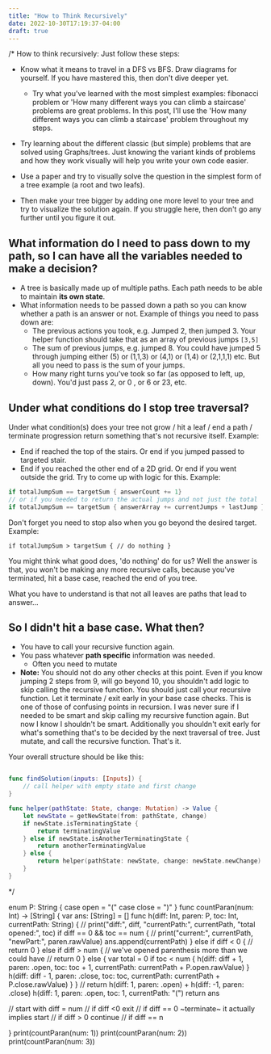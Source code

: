 ```yaml
---
title: "How to Think Recursively"
date: 2022-10-30T17:19:37-04:00
draft: true
---
```


/*
How to think recursively: 
Just follow these steps: 

- Know what it means to travel in a DFS vs BFS. Draw diagrams for yourself. If you have mastered this, then don't dive deeper yet. 
    - Try what you've learned with the most simplest examples: fibonacci problem or 'How many different ways you can climb a staircase' problems are great problems. In this post, I'll use the 'How many different ways you can climb a staircase' problem throughout my steps. 

- Try learning about the different classic (but simple) problems that are solved using Graphs/trees. Just knowing the variant kinds of problems and how they work visually will help you write your own code easier. 
- Use a paper and try to visually solve the question in the simplest form of a tree example (a root and two leafs).
- Then make your tree bigger by adding one more level to your tree and try to visualize the solution again. If you struggle here, then don't go any further until you figure it out. 

## What information do I need to pass down to my path, so I can have all the variables needed to make a decision?
- A tree is basically made up of multiple paths. Each path needs to be able to maintain **its own state**. 
- What information needs to be passed down a path so you can know whether a path is an answer or not. Example of things you need to pass down are: 
    - The previous actions you took, e.g. Jumped 2, then jumped 3. Your helper function should take that as an array of previous jumps `[3,5]`
    - The sum of previous jumps, e.g. jumped 8. You could have jumped 5 through jumping either (5) or (1,1,3) or (4,1) or (1,4) or (2,1,1,1) etc. But all you need to pass is the sum of your jumps. 
    - How many right turns you've took so far (as opposed to left, up, down). You'd just pass 2, or 0 , or 6 or 23, etc. 

## Under what conditions do I stop tree traversal? 

Under what condition(s) does your tree not grow / hit a leaf / end a path / terminate progression return something that's not recursive itself. Example: 
- End if reached the top of the stairs. Or end if you jumped passed to targeted stair. 
- End if you reached the other end of a 2D grid. Or end if you went outside the grid. 
Try to come up with logic for this. Example:

```swift
if totalJumpSum == targetSum { answerCount += 1}
// or if you needed to return the actual jumps and not just the total 'numbers'  then: 
if totalJumpSum == targetSum { answerArray += currentJumps + lastJump } // answerArray = [jump2,jump5] + jump[3] = target10
```

Don't forget you need to stop also when you go beyond the desired target. Example:

```
if totalJumpSum > targetSum { // do nothing }
```

You might think what good does, 'do nothing' do for us? Well the answer is that, you won't be making any more recursive calls, because you've terminated, hit a base case, reached the end of you tree. 

What you have to understand is that not all leaves are paths that lead to answer...

## So I didn't hit a base case. What then? 

- You have to call your recursive function again. 
- You pass whatever **path specific** information was needed. 
    - Often you need to mutate 
- **Note:** You should not do any other checks at this point. Even if you know jumping 2 steps from 9, will go beyond 10, you shouldn't add logic to skip calling the recursive function. You should just call your recursive function. Let it terminate / exit early in your base case checks. 
  This is one of those of confusing points in recursion. I was never sure if I needed to be smart and skip calling my recursive function again. But now I know I shouldn't be smart. 
  Additionally you shouldn't exit early for what's something that's to be decided by the next traversal of tree. Just mutate, and call the recursive function. That's it. 


Your overall structure should be like this: 

```swift

func findSolution(inputs: [Inputs]) {
    // call helper with empty state and first change
}

func helper(pathState: State, change: Mutation) -> Value {
    let newState = getNewState(from: pathState, change)
    if newState.isTerminatingState {
        return terminatingValue
    } else if newState.isAnotherTerminatingState {
        return anotherTerminatingValue
    } else {
        return helper(pathState: newState, change: newState.newChange)
    }
}
```







*/

enum P: String {
case open = "("
case close = ")"
}
func countParan(num: Int) -> [String] {
var ans: [String] = []
func h(diff: Int, paren: P, toc: Int, currentPath: String) {
    //        print("diff:", diff, "currentPath:", currentPath, "total opened:", toc)
    if diff == 0 && toc == num {
        //            print("current:", currentPath, "newPart:", paren.rawValue)
        ans.append(currentPath)
    } else if diff < 0 {
        //            return 0
    } else if diff > num {
        // we've opened parenthesis more than we could have
        //            return 0
    } else {
        var total = 0
        if toc < num {
            h(diff: diff + 1, paren: .open, toc: toc + 1, currentPath: currentPath + P.open.rawValue)
        }
        h(diff: diff - 1, paren: .close, toc: toc, currentPath: currentPath + P.close.rawValue)
    }
}
//    return h(diff: 1, paren: .open) +  h(diff: -1, paren: .close)
h(diff: 1, paren: .open, toc: 1, currentPath: "(")
return ans

// start with diff = num
// if diff <0 exit
// if diff == 0 ~terminate~ it actually implies start
// if diff > 0 continue
// if diff == n  

}
print(countParan(num: 1))
print(countParan(num: 2))
print(countParan(num: 3))
